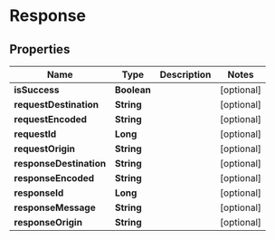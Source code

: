 
# Response

## Properties
Name | Type | Description | Notes
------------ | ------------- | ------------- | -------------
**isSuccess** | **Boolean** |  |  [optional]
**requestDestination** | **String** |  |  [optional]
**requestEncoded** | **String** |  |  [optional]
**requestId** | **Long** |  |  [optional]
**requestOrigin** | **String** |  |  [optional]
**responseDestination** | **String** |  |  [optional]
**responseEncoded** | **String** |  |  [optional]
**responseId** | **Long** |  |  [optional]
**responseMessage** | **String** |  |  [optional]
**responseOrigin** | **String** |  |  [optional]



